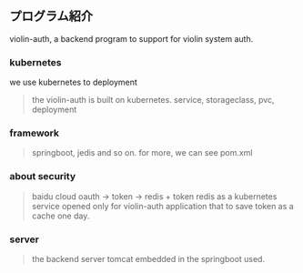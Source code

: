 ## プログラム紹介
violin-auth, a backend program to support for violin system auth.

### kubernetes
we use kubernetes to deployment 
> the violin-auth is built on kubernetes.
> service, storageclass, pvc, deployment

### framework
> springboot, jedis and so on. for more, we can see pom.xml
 
### about security

> baidu cloud oauth -> token -> redis + token
> redis as a kubernetes service opened only for violin-auth application that to save token as a cache one day. 

### server

> the backend server tomcat embedded in the springboot used.